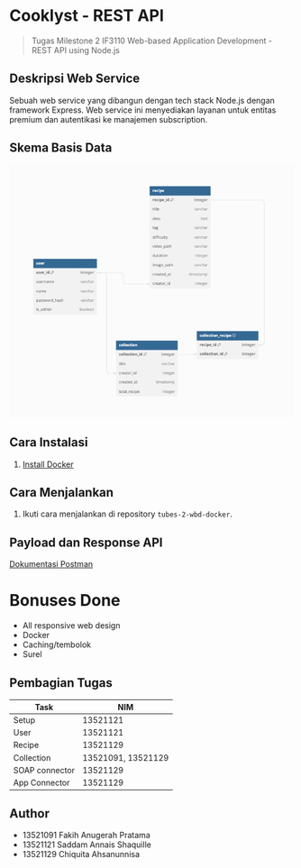 # Cooklyst - REST API

> Tugas Milestone 2 IF3110 Web-based Application Development - REST API using Node.js

## Deskripsi Web Service

Sebuah web service yang dibangun dengan tech stack Node.js dengan framework Express. Web service ini menyediakan layanan untuk entitas premium dan autentikasi ke manajemen subscription.

## Skema Basis Data

![skema](./readme/schema.png)

## Cara Instalasi

1. [Install Docker](https://docs.docker.com/engine/install/)

## Cara Menjalankan

1. Ikuti cara menjalankan di repository `tubes-2-wbd-docker`.

## Payload dan Response API

[Dokumentasi Postman](https://documenter.getpostman.com/view/28065465/2s9YXpUyWU)

# Bonuses Done

- All responsive web design
- Docker
- Caching/tembolok
- Surel

## Pembagian Tugas

| Task           | NIM                |
| -------------- | ------------------ |
| Setup          | 13521121           |
| User           | 13521121           |
| Recipe         | 13521129           |
| Collection     | 13521091, 13521129 |
| SOAP connector | 13521129           |
| App Connector  | 13521129           |

## Author

- 13521091 Fakih Anugerah Pratama
- 13521121 Saddam Annais Shaquille
- 13521129 Chiquita Ahsanunnisa
